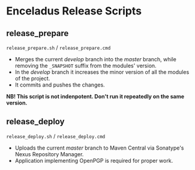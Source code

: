 # Enceladus Release Scripts

## release_prepare

`release_prepare.sh` / `release_prepare.cmd`

* Merges the current _develop_ branch into the _master_ branch, while removing the `_SNAPSHOT` suffix from the modules' version.
* In the _develop_ branch it increases the minor version of all the modules of the project.
* It commits and pushes the changes.

**NB! This script is not indenpotent. Don't run it repeatedly on the same version.**

## release_deploy

`release_deploy.sh` / `release_deploy.cmd`

* Uploads the current _master_ branch to Maven Central via Sonatype's Nexus Repository Manager.
* Application implementing OpenPGP is required for proper work. 